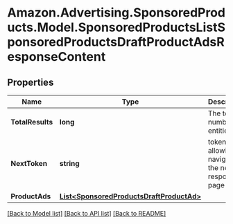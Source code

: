 # Amazon.Advertising.SponsoredProducts.Model.SponsoredProductsListSponsoredProductsDraftProductAdsResponseContent

## Properties

Name | Type | Description | Notes
------------ | ------------- | ------------- | -------------
**TotalResults** | **long** | The total number of entities | [optional] 
**NextToken** | **string** | token value allowing to navigate to the next response page | [optional] 
**ProductAds** | [**List&lt;SponsoredProductsDraftProductAd&gt;**](SponsoredProductsDraftProductAd.md) |  | [optional] 

[[Back to Model list]](../README.md#documentation-for-models) [[Back to API list]](../README.md#documentation-for-api-endpoints) [[Back to README]](../README.md)

